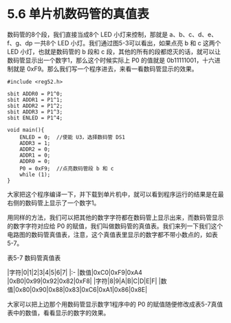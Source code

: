 # 5.6 单片机数码管的真值表

数码管的8个段，我们直接当成8个 LED 小灯来控制，那就是 a、b、c、d、e、f、g、dp 一共8个 LED 小灯。我们通过图5-3可以看出，如果点亮 b 和 c 这两个 LED 小灯，也就是数码管的 b 段和 c 段，其他的所有的段都熄灭的话，就可以让数码管显示出一个数字1，那么这个时候实际上 P0 的值就是 0b11111001，十六进制就是 0xF9。那么我们写一个程序进去，来看一看数码管显示的效果。

```
#include <reg52.h>

sbit ADDR0 = P1^0;
sbit ADDR1 = P1^1;
sbit ADDR2 = P1^2;
sbit ADDR3 = P1^3;
sbit ENLED = P1^4;

void main(){
    ENLED = 0;  //使能 U3，选择数码管 DS1
    ADDR3 = 1;
    ADDR2 = 0;
    ADDR1 = 0;
    ADDR0 = 0;
    P0 = 0xF9;  //点亮数码管段 b 和 c
    while (1);
}
```

大家把这个程序编译一下，并下载到单片机中，就可以看到程序运行的结果是在最右侧的数码管上显示了一个数字1。

用同样的方法，我们可以把其他的数字字符都在数码管上显示出来，而数码管显示的数字字符对应给 P0 的赋值，我们叫做数码管的真值表。我们来列一下我们这个电路图的数码管真值表，注意，这个真值表里显示的数字都不带小数点的，如表5-7。

表5-7 数码管真值表

|字符|0|1|2|3|4|5|6|7|
|:-
|数值|0xC0|0xF9|0xA4	|0xB0|0x99|0x92|0x82|0xF8|
|字符|8|9|A|B|C|D|E|F|
|数值|0x80|0x90|0x88|0x83|0xC6|0xA1|0x86|0x8E|

大家可以把上边那个用数码管显示数字1程序中的 P0 的赋值随便修改成表5-7真值表中的数值，看看显示的数字的效果。